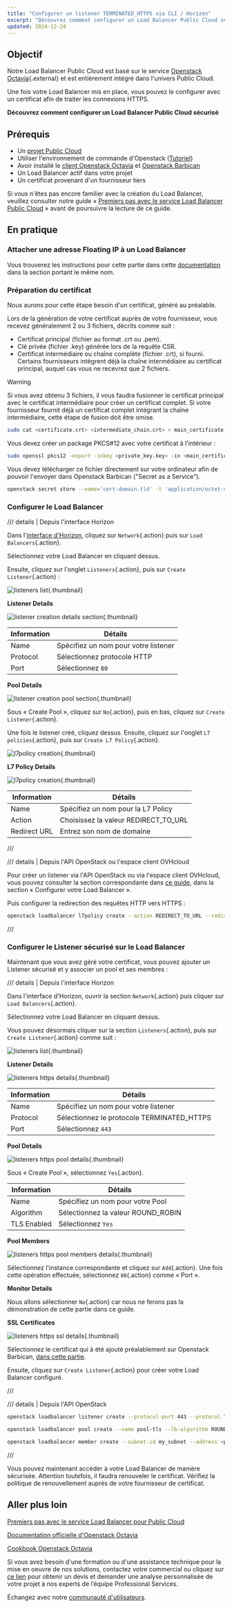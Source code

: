 ```yaml
---
title: "Configurer un listener TERMINATED_HTTPS via CLI / Horizon"
excerpt: "Découvrez comment configurer un Load Balancer Public Cloud sécurisé avec un certificat provenant d'un fournisseur tiers."
updated: 2024-12-24
---
```


<style>
details>summary {
    color:rgb(33, 153, 232) !important;
    cursor: pointer;
}
details>summary::before {
    content:'\25B6';
    padding-right:1ch;
}
details[open]>summary::before {
    content:'\25BC';
}
</style>

## Objectif

Notre Load Balancer Public Cloud est basé sur le service [Openstack Octavia](https://wiki.openstack.org/wiki/Octavia){.external} et est entièrement intégré dans l'univers Public Cloud.

Une fois votre Load Balancer mis en place, vous pouvez le configurer avec un certificat afin de traiter les connexions HTTPS.

**Découvrez comment configurer un Load Balancer Public Cloud sécurisé**

## Prérequis

- Un [projet Public Cloud](/pages/public_cloud/compute/create_a_public_cloud_project)
- Utiliser l'environnement de commande d'Openstack ([Tutoriel](/pages/public_cloud/compute/prepare_the_environment_for_using_the_openstack_api))
- Avoir installé le [client Openstack Octavia](https://docs.openstack.org/python-octaviaclient/latest/install/index.html) et [Openstack Barbican](https://docs.openstack.org/python-barbicanclient/latest/install/index.html)
- Un Load Balancer actif dans votre projet
- Un certificat provenant d'un fournisseur tiers

Si vous n'êtes pas encore familier avec la création du Load Balancer, veuillez consulter notre guide « [Premiers pas avec le service Load Balancer Public Cloud](/pages/public_cloud/public_cloud_network_services/getting-started-01-create-lb-service) » avant de poursuivre la lecture de ce guide.

## En pratique

### Attacher une adresse Floating IP à un Load Balancer

Vous trouverez les instructions pour cette partie dans cette [documentation](/pages/public_cloud/public_cloud_network_services/tutorials-01-secure-lb-letsencrypt) dans la section portant le même nom.

### Préparation du certificat <a name="preparingcertificate"></a>

Nous aurons pour cette étape besoin d'un certificat, généré au préalable. 

Lors de la génération de votre certificat auprès de votre fournisseur, vous recevez généralement 2 ou 3 fichiers, décrits comme suit :

- Certificat principal (fichier au format .crt ou .pem).
- Clé privée (fichier .key) générée lors de la requête CSR.
- Certificat intermédiaire ou chaîne complète (fichier .crt), si fourni. Certains fournisseurs intègrent déjà la chaîne intermédiaire au certificat principal, auquel cas vous ne recevrez que 2 fichiers.

> [!warning]
>
> Si vous avez obtenu 3 fichiers, il vous faudra fusionner le certificat principal avec le certificat intermédiaire pour créer un certificat complet. Si votre fournisseur fournit déjà un certificat complet intégrant la chaîne intermédiaire, cette étape de fusion doit être omise.
>

```bash
sudo cat <certificate.crt> <intermediate_chain.crt> > main_certificate.pem
```

Vous devez créer un package PKCS#12 avec votre certificat à l'intérieur :

```bash
sudo openssl pkcs12 -export -inkey <private_key.key> -in <main_certificate.pem> -out domain.tld.p12
```

Vous devez télécharger ce fichier directement sur votre ordinateur afin de pouvoir l'envoyer dans Openstack Barbican ("Secret as a Service").

```bash
openstack secret store --name='cert-domain.tld' -t 'application/octet-stream' -e 'base64' --payload="$(base64 < domain.tld.p12)"
```

### Configurer le Load Balancer

/// details | Depuis l'interface Horizon

Dans l'[interface d'Horizon](https://horizon.cloud.ovh.net/auth/login/),  cliquez sur `Network`{.action} puis sur `Load Balancers`{.action}.

Sélectionnez votre Load Balancer en cliquant dessus.

Ensuite, cliquez sur l'onglet `Listeners`{.action}, puis sur `Create Listener`{.action} : 

![listeners list](images/loadbalancerlistenerslist.png){.thumbnail}

**Listener Details**

![listener creation details section](images/listenerhttpcreation1.png){.thumbnail}

|Information|Détails|
|---|---|
|Name|Spécifiez un nom pour votre listener|
|Protocol|Sélectionnez protocole HTTP|
|Port|Sélectionnez `80`|

**Pool Details**

![listener creation pool section](images/listenerhttpcreation2.png){.thumbnail}

Sous « Create Pool », cliquez sur `No`{.action}, puis en bas, cliquez sur `Create Listener`{.action}.

Une fois le listener créé, cliquez dessus. Ensuite, cliquez sur l'onglet `L7 policies`{.action}, puis sur `Create L7 Policy`{.action}.

![l7policy creation](images/listenerpolicieslist.png){.thumbnail}

**L7 Policy Details**

![l7policy creation](images/l7policycreation.png){.thumbnail}

|Information|Détails|
|---|---|
|Name|Spécifiez un nom pour la L7 Policy|
|Action|Choisissez la valeur REDIRECT_TO_URL|
|Redirect URL|Entrez son nom de domaine|

///

/// details | Depuis l'API OpenStack ou l'espace client OVHcloud

Pour créer un listener via l'API OpenStack ou via l'espace client OVHcloud, vous pouvez consulter la section correspondante dans [ce guide](/pages/public_cloud/public_cloud_network_services/getting-started-01-create-lb-service), dans la section « Configurer votre Load Balancer ».

Puis configurer la redirection des requêtes HTTP vers HTTPS :

```bash
openstack loadbalancer l7policy create --action REDIRECT_TO_URL --redirect-url https://<your-domain-or-ip> --name redirect-to-https http-listener
```

///

### Configurer le Listener sécurisé sur le Load Balancer

Maintenant que vous avez géré votre certificat, vous pouvez ajouter un Listener sécurisé et y associer un pool et ses membres :

/// details | Depuis l'interface Horizon

Dans l'interface d'Horizon, ouvrir la section `Network`{.action} puis cliquer sur `Load Balancers`{.action}.

Sélectionnez votre Load Balancer en cliquant dessus.

Vous pouvez désormais cliquer sur la section `Listeners`{.action}, puis sur `Create Listener`{.action} comme suit : 

![listeners list](images/loadbalancerlistenerslist.png){.thumbnail}

**Listener Details**

![listeners https details](images/listenerhttpscreation1.png){.thumbnail}

|Information|Détails|
|---|---|
|Name|Spécifiez un nom pour votre listener|
|Protocol|Sélectionnez le protocole TERMINATED_HTTPS|
|Port|Sélectionnez `443`|

**Pool Details**

![listeners https pool details](images/listenerhttpscreation2.png){.thumbnail}

Sous « Create Pool », sélectionnez `Yes`{.action}.

|Information|Détails|
|---|---|
|Name|Spécifiez un nom pour votre Pool|
|Algorithm|Sélectionnez la valeur ROUND_ROBIN|
|TLS Enabled|Sélectionnez `Yes`|

**Pool Members**

![listeners https pool members details](images/listenerhttpscreation3.png){.thumbnail}

Sélectionnez l'instance correspondante et cliquez sur `Add`{.action}. Une fois cette opération effectuée, sélectionnez `80`{.action} comme « Port ».

**Monitor Details**

Nous allons sélectionner `No`{.action} car nous ne ferons pas la démonstration de cette partie dans ce guide.

**SSL Certificates**

![listeners https ssl details](images/listenerhttpscreation4.png){.thumbnail}

Sélectionnez le certificat qui à été ajouté préalablement sur Openstack Barbican, [dans cette partie](#preparingcertificate).

Ensuite, cliquez sur `Create Listener`{.action} pour créer votre Load Balancer configuré.

///

/// details | Depuis l'API OpenStack

```bash
openstack loadbalancer listener create --protocol-port 443 --protocol TERMINATED_HTTPS --name https-listener --default-tls-container=$(openstack secret list | awk '/ cert-domain.tld / {print $2}') my_load_balancer

openstack loadbalancer pool create --name pool-tls --lb-algorithm ROUND_ROBIN --listener https-listener --protocol HTTP

openstack loadbalancer member create --subnet-id my_subnet --address <private_ip_instance> --protocol-port 80 pool-tls
```

///

Vous pouvez maintenant accéder à votre Load Balancer de manière sécurisée. Attention toutefois, il faudra renouveler le certificat. Vérifiez la politique de renouvellement auprès de votre fournisseur de certificat.

## Aller plus loin

[Premiers pas avec le service Load Balancer pour Public Cloud](/pages/public_cloud/public_cloud_network_services/getting-started-01-create-lb-service)

[Documentation officielle d'Openstack Octavia](https://docs.openstack.org/octavia/latest/)

[Cookbook Openstack Octavia](https://docs.openstack.org/octavia/latest/user/guides/basic-cookbook.html)

Si vous avez besoin d'une formation ou d'une assistance technique pour la mise en oeuvre de nos solutions, contactez votre commercial ou cliquez sur [ce lien](/links/professional-services) pour obtenir un devis et demander une analyse personnalisée de votre projet à nos experts de l’équipe Professional Services. 

Échangez avec notre [communauté d'utilisateurs](/links/community).